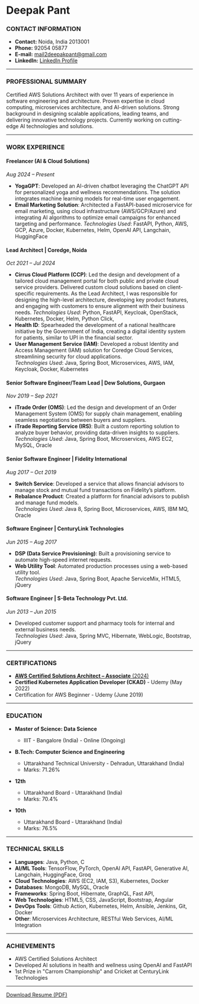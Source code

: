 # **Deepak Pant**  

### **CONTACT INFORMATION**
- **Contact:** Noida, India 2013001
- **Phone:** 92054 05877
- **E-mail:** [mail2deepakpant@gmail.com](mailto:mail2deepakpant@gmail.com)
- **LinkedIn:** [LinkedIn Profile](https://www.linkedin.com/in/deepak-pant-014787115/)

---

### **PROFESSIONAL SUMMARY**  
Certified AWS Solutions Architect with over 11 years of experience in software engineering and architecture. Proven expertise in cloud computing, microservices architecture, and AI-driven solutions. Strong background in designing scalable applications, leading teams, and delivering innovative technology projects. Currently working on cutting-edge AI technologies and solutions.

---

### **WORK EXPERIENCE**

#### Freelancer (AI & Cloud Solutions)
*Aug 2024 – Present*

- **YogaGPT**: Developed an AI-driven chatbot leveraging the ChatGPT API for personalized yoga and wellness recommendations. The solution integrates machine learning models for real-time user engagement.
- **Email Marketing Solution**: Architected a FastAPI-based microservice for email marketing, using cloud infrastructure (AWS/GCP/Azure) and integrating AI algorithms to optimize email campaigns for enhanced targeting and performance.
*Technologies Used*: FastAPI, Python, AWS, GCP, Azure, Docker, Kubernetes, Helm, OpenAI API, Langchain, HuggingFace

#### **Lead Architect | Coredge, Noida**  
*Oct 2021 – Jul 2024*
- **Cirrus Cloud Platform (CCP)**: Led the design and development of a tailored cloud management portal for both public and private cloud service providers. Delivered custom cloud solutions based on client-specific requirements. As the Lead Architect, I was responsible for designing the high-level architecture, developing key product features, and engaging with customers to ensure alignment with their business needs.
*Technologies Used*: Python, FastAPI, Keycloak, OpenStack, Kubernetes, Docker, Helm, Python Click,
- **Health ID**: Spearheaded the development of a national healthcare initiative by the Government of India, creating a digital identity system for patients, similar to UPI in the financial sector.  
- **User Management Service (IAM)**: Developed a robust Identity and Access Management (IAM) solution for Coredge Cloud Services, streamlining security for cloud applications.  
*Technologies Used*: Java, Spring Boot, Microservices, AWS, IAM, Keycloak, Docker, Kubernetes  

#### **Senior Software Engineer/Team Lead | Dew Solutions, Gurgaon**  
*Nov 2019 – Sep 2021*  
- **iTrade Order (OMS)**: Led the design and development of an Order Management System (OMS) for supply chain management, enabling seamless negotiations between buyers and suppliers.  
- **iTrade Reporting Service (IRS)**: Built a custom reporting solution to analyze buyer behavior, providing data-driven insights to suppliers.  
*Technologies Used*: Java, Spring Boot, Microservices, AWS EC2, MySQL, Oracle  

#### **Senior Software Engineer | Fidelity International**  
*Aug 2017 – Oct 2019*  
- **Switch Service**: Developed a service that allows financial advisors to manage stock and mutual fund transactions on Fidelity’s platform.  
- **Rebalance Product**: Created a platform for financial advisors to publish and manage fund models.  
*Technologies Used*: Java 8, Spring Boot, Microservices, AWS, IBM MQ, Oracle  

#### **Software Engineer | CenturyLink Technologies**  
*Jun 2015 – Aug 2017*  
- **DSP (Data Service Provisioning)**: Built a provisioning service to automate high-speed internet requests.  
- **Web Utility Tool**: Automated production processes using a web-based utility tool.  
*Technologies Used*: Java, Spring Boot, Apache ServiceMix, HTML5, jQuery  

#### **Software Engineer | S-Beta Technology Pvt. Ltd.**  
*Jun 2013 – Jun 2015*  
- Developed customer support and pharmacy tools for internal and external business needs.  
*Technologies Used*: Java, Spring MVC, Hibernate, WebLogic, Bootstrap, jQuery  

---

### **CERTIFICATIONS**
- [**AWS Certified Solutions Architect – Associate** (2024)](https://www.credly.com/badges/b60cfed9-7e19-4e74-8ff1-e5feb4d29f89/public_url)
- **Certified Kubernetes Application Developer (CKAD)** - Udemy (May 2022)
- Certification for AWS Beginner - Udemy (June 2019)

---

### **EDUCATION**
- **Master of Science: Data Science**
  - IIIT - Bangalore (India) - Online (Ongoing)

- **B.Tech: Computer Science and Engineering**
  - Uttarakhand Technical University - Dehradun, Uttarakhand (India)
  - Marks: 71.26%

- **12th**
  - Uttarakhand Board - Uttarakhand (India)
  - Marks: 70.4%

- **10th**
  - Uttarakhand Board - Uttarakhand (India)
  - Marks: 76.5%


---

### **TECHNICAL SKILLS**  
- **Languages**: Java, Python, C
- **AI/ML Tools**: TensorFlow, PyTorch, OpenAI API, FastAPI, Generative AI, Langchain, HuggingFace, Groq
- **Cloud Technologies**: AWS (EC2, IAM, S3), Kubernetes, Docker  
- **Databases**: MongoDB, MySQL, Oracle  
- **Frameworks**: Spring Boot, Hibernate, GraphQL, Fast API,
- **Web Technologies**: HTML5, CSS, JavaScript, Bootstrap, Angular  
- **DevOps Tools**: Github Action, Kubernetes, Helm, Ansible, Jenkins, Git, Docker  
- **Other**: Microservices Architecture, RESTful Web Services, AI/ML Integration  

---

### **ACHIEVEMENTS**
- AWS Certified Solutions Architect
- Developed AI solutions in health and wellness using OpenAI and FastAPI
- 1st Prize in "Carrom Championship" and Cricket at CenturyLink Technologies

---

[Download Resume (PDF)](https://github.com/DeepakPant93/my-resume/blob/main/Deepak_Pant_Resume.pdf)
